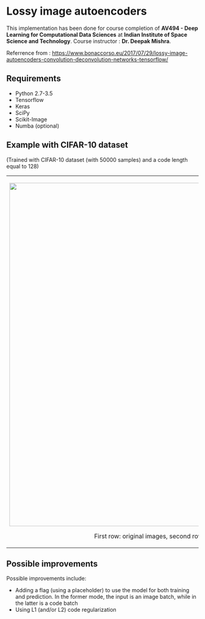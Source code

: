 # Lossy image autoencoders

This implementation has been done for course completion of **AV494 - Deep Learning for Computational Data Sciences** at **Indian Institute
of Space Science and Technology**. Course instructor : **Dr. Deepak Mishra**.

Referrence from : https://www.bonaccorso.eu/2017/07/29/lossy-image-autoencoders-convolution-deconvolution-networks-tensorflow/<br/>

## Requirements
<ul>
<li>Python 2.7-3.5</li>
<li>Tensorflow</li>
<li>Keras</li>
<li>SciPy</li>
<li>Scikit-Image</li>
<li>Numba (optional)</li>
</ul>

## Example with CIFAR-10 dataset
(Trained with CIFAR-10 dataset (with 50000 samples) and a code length equal to 128)
<table width="100%" align="center">
<tr>
<td width="auto">
<p align="center">
<img src="https://s3-us-west-2.amazonaws.com/lossy-image-autoencoder/ae_cifar.jpg" align="center" width="900">
</p>
<p align="center">First row: original images, second row: lossy reconstructions</p>
</td>
</tr>
</table>

## Possible improvements
Possible improvements include:<br/>
<ul>
<li>Adding a flag (using a placeholder) to use the model for both training and prediction. In the former mode, the input is an image batch, while in the latter is a code batch</li>
<li>Using L1 (and/or L2) code regularization</li>
</ul>
